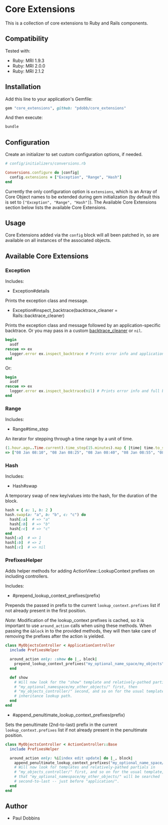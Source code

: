# Core Extensions

This is a collection of core extensions to Ruby and Rails components.


## Compatibility

Tested with:

* Ruby: MRI 1.9.3
* Ruby: MRI 2.0.0
* Ruby: MRI 2.1.2


## Installation

Add this line to your application's Gemfile:

```ruby
gem "core_extensions", github: "pdobb/core_extensions"
```

And then execute:

```ruby
bundle
```


## Configuration

Create an initializer to set custom configuration options, if needed.

```ruby
# config/initializers/conversions.rb

Conversions.configure do |config|
  config.extensions = ["Exception", "Range", "Hash"]
end
```

Currently the only configuration option is `extensions`, which is an Array of Core Object names to be extended during gem initialization (by default this is set to `["Exception", "Range", "Hash"]`). The Available Core Extensions section below lists the available Core Extensions.


## Usage

Core Extensions added via the `config` block will all been patched in, so are available on all instances of the associated objects.

## Available Core Extensions

### Exception

Includes:

* Exception#details

Prints the exception class and message.

* Exception#inspect_backtrace(backtrace_cleaner = Rails::backtrace_cleaner)

Prints the exception class and message followed by an application-specific
backtrace. Or you may pass in a custom [backtrace_cleaner](http://api.rubyonrails.org/classes/ActiveSupport/BacktraceCleaner.html) or `nil`.

```ruby
begin
  asdf
rescue => ex
  logger.error ex.inspect_backtrace # Prints error info and application-specific backtrace
end
```

Or:

```ruby
begin
  asdf
rescue => ex
  logger.error ex.inspect_backtrace(nil) # Prints error info and full backtrace
end
```


### Range

Includes:

* Range#time_step

An iterator for stepping through a time range by a unit of time.


```ruby
(1.hour.ago..Time.current).time_step(15.minutes).map { |time| time.to_s(:short) }
=> ["08 Jan 08:10", "08 Jan 08:25", "08 Jan 08:40", "08 Jan 08:55", "08 Jan 09:10"]
```

### Hash

Includes:

* Hash#swap

A temporary swap of new key/values into the hash, for the duration of the block.


```ruby
hash = { a: 1, b: 2 }
hash.swap(a: "a", b: "b", c: "c") do
  hash[:a]  # => "a"
  hash[:b]  # => "b"
  hash[:c]  # => "c"
end
hash[:a]  # => 1
hash[:b]  # => 2
hash[:c]  # => nil
```


### PrefixesHelper

Adds helper methods for adding ActionView::LookupContext prefixes on including controllers.

Includes:

* #prepend_lookup_context_prefixes(prefix)

Prepends the passed in prefix to the current `lookup_context.prefixes` list if not already present in the first position.

*Note*: Modification of the lookup_context prefixes is cached, so it is important to use `around_action` calls when using these methods. When passing the `&block` in to the provided methods, they will then take care of removing the prefixes after the action is yielded.

```ruby
class MyObjectsController < ApplicationController
  include PrefixesHelper

  around_action only: :show do |_, block|
    prepend_lookup_context_prefixes("my_optional_name_space/my_objects", &block)
  end

  def show
    # Will now look for the "show" template and relatively-pathed partials at
    # "my_optional_namespace/my_other_objects/" first, then
    # "my_objects_controller/" second, and so on for the usual template
    # inheritance lookup path.
  end
end
```

* #append_penultimate_lookup_context_prefixes(prefix)

Sets the penultimate (2nd-to-last) prefix in the current `lookup_context.prefixes` list if not already present in the penultimate position.

```ruby
class MyObjectsController < ActionController::Base
  include PrefixesHelper

  around_action only: %i[index edit update] do |_, block|
    append_penultimate_lookup_context_prefixes("my_optional_name_space/my_objects", &block)
    # Will now look for templates and relatively-pathed partials in
    # "my_objects_controller/" first, and so on for the usual template, except
    # that "my_optional_namespace/my_other_objects/" will be searched
    # second-to-last -- just before "application/".
  end
end
```

## Author

- Paul Dobbins
